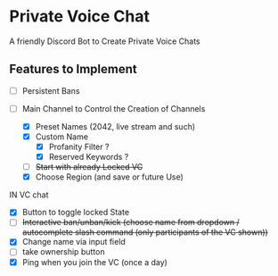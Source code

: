 # Private Voice Chat
A friendly Discord Bot to Create Private Voice Chats

## Features to Implement
- [ ] Persistent Bans

- [ ] Main Channel to Control the Creation of Channels
  - [x] Preset Names (2042, live stream and such)
  - [x] Custom Name
    - [x] Profanity Filter ?
    - [x] Reserved Keywords ?
  - [ ] ~~Start with already Locked VC~~
  - [x] Choose Region (and save or future Use)

IN VC chat
- [x] Button to toggle locked State
- [ ] ~~Interactive ban/unban/kick (choose name from dropdown / autocomplete slash command (only participants of the VC shown))~~
- [x] Change name via input field
- [ ] take ownership button
- [x] Ping when you join the VC (once a day)